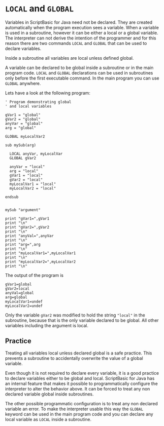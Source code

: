 # `LOCAL` and `GLOBAL`

 Variables in ScriptBasic for Java need not be declared. They are created automatically when the
 program execution sees a variable. When a variable is used in a subroutine, however it can be either
 a local or a global variable. The interpreter can not derive the intention of the programmer and
 for this reason there are two commands `LOCAL` and `GLOBAL` that can be used to declare
 variables.
 
 Inside a subroutine all variables are local unless defined global.
 
 A variable can be declared to be global inside a subroutine or in the main program code. `LOCAL`
 and `GLOBAL` declarations can be used in subroutines only before the first executable command.
 In the main program you can use `GLOBAL` anywhere.
 
 Lets have a look at the following program:
 
```
' Program demonstrating global
' and local variables

gVar1 = "global"
gVar2 = "global"
anyVar = "global"
arg = "global"

GLOBAL myLocalVar2

sub mySub(arg)

  LOCAL anyVar, myLocalVar
  GLOBAL gVar2

  anyVar = "local"
  arg = "local"
  gVar1 = "local"
  gVar2 = "local"
  myLocalVar1 = "local"
  myLocalVar2 = "local"

endsub


mySub "argument"

print "gVar1=",gVar1
print "\n"
print "gVar2=",gVar2
print "\n"
print "anyVal=",anyVar
print "\n"
print "arg=",arg
print "\n"
print "myLocalVar1=",myLocalVar1
print "\n"
print "myLocalVar2=",myLocalVar2
print "\n"
```

 The output of the program is


```
gVar1=global
gVar2=local
anyVal=global
arg=global
myLocalVar1=undef
myLocalVar2=undef
```

Only the variable `gVar2` was modified to hold the string `"local"` in the
subroutine, because that is the only variable declared to be global. All other variables
including the argument is local.

## Practice

Treating all variables local unless declared global is a safe practice. This prevents a subroutine
to accidentally overwrite the value of a global variable.

Even though it is not required to declare every variable, it is a good practice to declare variables
either to be global and local. ScriptBasic for Java has an internal feature that makes it possible
to programmatically configure the interpreter to alter the behavior above. It can be forced to
treat any non declared variable global inside subroutines.

The other possible programmatic configuration is to treat any non declared variable an error. To make the
interpreter usable this way the `GLOBAL` keyword can be used in the main program code and you can
declare any local variable as `LOCAL` inside a subroutine.
